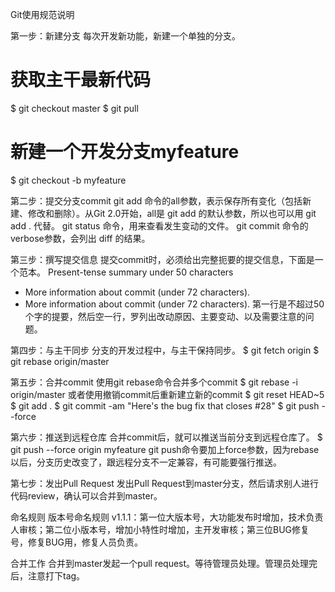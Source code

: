 Git使用规范说明

第一步：新建分支
每次开发新功能，新建一个单独的分支。
# 获取主干最新代码
$ git checkout master
$ git pull
# 新建一个开发分支myfeature
$ git checkout -b myfeature

第二步：提交分支commit
git add 命令的all参数，表示保存所有变化（包括新建、修改和删除）。从Git 2.0开始，all是 git add 的默认参数，所以也可以用 git add . 代替。
git status 命令，用来查看发生变动的文件。
git commit 命令的verbose参数，会列出 diff 的结果。

第三步：撰写提交信息
提交commit时，必须给出完整扼要的提交信息，下面是一个范本。
Present-tense summary under 50 characters

* More information about commit (under 72 characters).
* More information about commit (under 72 characters).
第一行是不超过50个字的提要，然后空一行，罗列出改动原因、主要变动、以及需要注意的问题。

第四步：与主干同步
分支的开发过程中，与主干保持同步。
$ git fetch origin
$ git rebase origin/master

第五步：合并commit
使用git rebase命令合并多个commit
$ git rebase -i origin/master
或者使用撤销commit后重新建立新的commit
$ git reset HEAD~5
$ git add .
$ git commit -am "Here's the bug fix that closes #28"
$ git push --force

第六步：推送到远程仓库
合并commit后，就可以推送当前分支到远程仓库了。
$ git push --force origin myfeature
git push命令要加上force参数，因为rebase以后，分支历史改变了，跟远程分支不一定兼容，有可能要强行推送。

第七步：发出Pull Request
发出Pull Request到master分支，然后请求别人进行代码review，确认可以合并到master。


命名规则
版本号命名规则
v1.1.1：第一位大版本号，大功能发布时增加，技术负责人审核；第二位小版本号，增加小特性时增加，主开发审核；第三位BUG修复号，修复BUG用，修复人员负责。


合并工作
合并到master发起一个pull request。等待管理员处理。管理员处理完后，注意打下tag。
